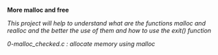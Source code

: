 **More malloc and free**

*This project will help to understand what are the functions malloc and realloc and the better the use of them*
*and how to use the exit() function*

*0-malloc_checked.c : allocate memory using malloc*